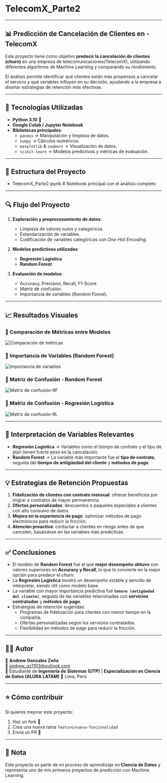 # TelecomX_Parte2

---

## 📊 Predicción de Cancelación de Clientes en - TelecomX

Este proyecto tiene como objetivo **predecir la cancelación de clientes (churn)** en una empresa de telecomunicaciones(TelecomX), utilizando diferentes algoritmos de Machine Learning y comparando su rendimiento.  

El análisis permite identificar qué clientes están más propensos a cancelar el servicio y qué variables influyen en su decisión, ayudando a la empresa a diseñar estrategias de retención más efectivas.  

---

## 🚀 Tecnologías Utilizadas
- **Python 3.10** 🐍 
- **Google Colab / Jupyter Notebook**
- **Bibliotecas principales**:
  - `pandas` → Manipulación y limpieza de datos.
  - `numpy` → Cálculos numéricos.
  - `matplotlib` & `seaborn` → Visualización de datos.
  - `scikit-learn` → Modelos predictivos y métricas de evaluación.

---

## 📂 Estructura del Proyecto
- TelecomX_Parte2.ipynb # Notebook principal con el análisis completo

---
  
## 🔍 Flujo del Proyecto
1. **Exploración y preprocesamiento de datos**:
   - Limpieza de valores nulos y categóricos.
   - Estandarización de variables.
   - Codificación de variables categóricas con *One-Hot Encoding*.

2. **Modelos predictivos utilizados**:
   - **Regresión Logística**
   - **Random Forest**
  
3. **Evaluación de modelos**:
   - Accuracy, Precision, Recall, F1-Score.
   - Matriz de confusión.
   - Importancia de variables (*Random Forest*).

---

## 📈 Resultados Visuales

### 🔹 Comparación de Métricas entre Modelos
![Comparación de métricas](IMAGENES/comparacion_metricas.png)

### 🔹 Importancia de Variables (Random Forest)
![Importancia de variables](IMAGENES/importancia_variables_RF.png)

### 🔹 Matriz de Confusión - Random Forest
![Matriz de confusión RF](IMAGENES/matriz_confusion_Random_Forest.png)

### 🔹 Matriz de Confusión - Regresión Logística
![Matriz de confusión RL](IMAGENES/matriz_confusion_Regresion_Logistica.png)

---

## 🔑 Interpretación de Variables Relevantes

- **Regresión Logística** → Variables como el tiempo de contrato y el tipo de plan tienen fuerte peso en la cancelación.  
- **Random Forest** → La variable más importante fue el **tipo de contrato**, seguida del **tiempo de antigüedad del cliente** y **métodos de pago**.  

---

## 💡 Estrategias de Retención Propuestas

1. **Fidelización de clientes con contrato mensual**: ofrecer beneficios por migrar a contratos de mayor permanencia.  
2. **Ofertas personalizadas**: descuentos o paquetes especiales a clientes con alto consumo de datos.  
3. **Mejora en la experiencia de pago**: optimizar métodos de pago electrónicos para reducir la fricción.  
4. **Atención proactiva**: contactar a clientes en riesgo antes de que cancelen, basándose en las variables más predictivas.  

---

## ✅ Conclusiones

- El modelo de **Random Forest** fue el que **mejor desempeño obtuvo** con valores superiores en **Accuracy y Recall**, lo que lo convierte en la mejor opción para predecir el *churn*.  
- La **Regresión Logística** mostró un desempeño estable y sencillo de interpretar, siendo útil como modelo base.  
- La variable con mayor importancia predictiva fue **`tenure (antigüedad del cliente)`**, seguida de las variables relacionadas con **servicios contratados** y **métodos de pago**.  
- Estrategias de retención sugeridas:
  - Programas de fidelización para clientes con menor tiempo en la compañía.
  - Ofertas personalizadas según los servicios contratados.
  - Flexibilidad en métodos de pago para reducir la fricción.
 
---

## 🧑‍💻 Autor
👤 **Andrew Gonzales Zeña**  
📧 [andrew_gz1103@outlook.com](mailto:andrew_gz1103@outlook.com)  
💼 Estudiante de **Ingeniería de Sistemas (UTP)** | **Especialización en Ciencia de Datos (ALURA LATAM)**
📍 Lima, Perú  

---

## ⭐ Cómo contribuir
Si quieres mejorar este proyecto:  
1. Haz un fork 🍴  
2. Crea una nueva rama `feature/nueva-funcionalidad`  
3. Envía un PR 🚀  

---

## 📌 Nota
Este proyecto es parte de mi proceso de aprendizaje en **Ciencia de Datos** y representa uno de mis primeros proyectos de predicción con Machine Learning.















